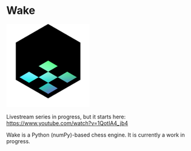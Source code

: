 # Wake

<img src="./wake.png" width="220px"></img>

Livestream series in progress, but it starts here: https://www.youtube.com/watch?v=1QotIA4_jb4

Wake is a Python (numPy)-based chess engine.  It is currently a work in progress.
